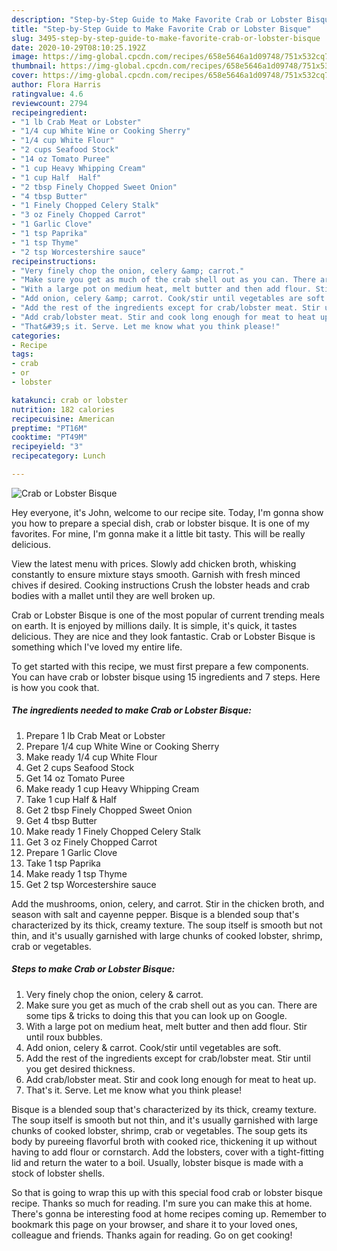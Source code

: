 ```yaml
---
description: "Step-by-Step Guide to Make Favorite Crab or Lobster Bisque"
title: "Step-by-Step Guide to Make Favorite Crab or Lobster Bisque"
slug: 3495-step-by-step-guide-to-make-favorite-crab-or-lobster-bisque
date: 2020-10-29T08:10:25.192Z
image: https://img-global.cpcdn.com/recipes/658e5646a1d09748/751x532cq70/crab-or-lobster-bisque-recipe-main-photo.jpg
thumbnail: https://img-global.cpcdn.com/recipes/658e5646a1d09748/751x532cq70/crab-or-lobster-bisque-recipe-main-photo.jpg
cover: https://img-global.cpcdn.com/recipes/658e5646a1d09748/751x532cq70/crab-or-lobster-bisque-recipe-main-photo.jpg
author: Flora Harris
ratingvalue: 4.6
reviewcount: 2794
recipeingredient:
- "1 lb Crab Meat or Lobster"
- "1/4 cup White Wine or Cooking Sherry"
- "1/4 cup White Flour"
- "2 cups Seafood Stock"
- "14 oz Tomato Puree"
- "1 cup Heavy Whipping Cream"
- "1 cup Half  Half"
- "2 tbsp Finely Chopped Sweet Onion"
- "4 tbsp Butter"
- "1 Finely Chopped Celery Stalk"
- "3 oz Finely Chopped Carrot"
- "1 Garlic Clove"
- "1 tsp Paprika"
- "1 tsp Thyme"
- "2 tsp Worcestershire sauce"
recipeinstructions:
- "Very finely chop the onion, celery &amp; carrot."
- "Make sure you get as much of the crab shell out as you can. There are some tips &amp; tricks to doing this that you can look up on Google."
- "With a large pot on medium heat, melt butter and then add flour. Stir until roux bubbles."
- "Add onion, celery &amp; carrot. Cook/stir until vegetables are soft."
- "Add the rest of the ingredients except for crab/lobster meat. Stir until you get desired thickness."
- "Add crab/lobster meat. Stir and cook long enough for meat to heat up."
- "That&#39;s it. Serve. Let me know what you think please!"
categories:
- Recipe
tags:
- crab
- or
- lobster

katakunci: crab or lobster 
nutrition: 182 calories
recipecuisine: American
preptime: "PT16M"
cooktime: "PT49M"
recipeyield: "3"
recipecategory: Lunch

---
```



![Crab or Lobster Bisque](https://img-global.cpcdn.com/recipes/658e5646a1d09748/751x532cq70/crab-or-lobster-bisque-recipe-main-photo.jpg)

Hey everyone, it's John, welcome to our recipe site. Today, I'm gonna show you how to prepare a special dish, crab or lobster bisque. It is one of my favorites. For mine, I'm gonna make it a little bit tasty. This will be really delicious.

View the latest menu with prices. Slowly add chicken broth, whisking constantly to ensure mixture stays smooth. Garnish with fresh minced chives if desired. Cooking instructions Crush the lobster heads and crab bodies with a mallet until they are well broken up.

Crab or Lobster Bisque is one of the most popular of current trending meals on earth. It is enjoyed by millions daily. It is simple, it's quick, it tastes delicious. They are nice and they look fantastic. Crab or Lobster Bisque is something which I've loved my entire life.


To get started with this recipe, we must first prepare a few components. You can have crab or lobster bisque using 15 ingredients and 7 steps. Here is how you cook that.

<!--inarticleads1-->

##### The ingredients needed to make Crab or Lobster Bisque:

1. Prepare 1 lb Crab Meat or Lobster
1. Prepare 1/4 cup White Wine or Cooking Sherry
1. Make ready 1/4 cup White Flour
1. Get 2 cups Seafood Stock
1. Get 14 oz Tomato Puree
1. Make ready 1 cup Heavy Whipping Cream
1. Take 1 cup Half &amp; Half
1. Get 2 tbsp Finely Chopped Sweet Onion
1. Get 4 tbsp Butter
1. Make ready 1 Finely Chopped Celery Stalk
1. Get 3 oz Finely Chopped Carrot
1. Prepare 1 Garlic Clove
1. Take 1 tsp Paprika
1. Make ready 1 tsp Thyme
1. Get 2 tsp Worcestershire sauce


Add the mushrooms, onion, celery, and carrot. Stir in the chicken broth, and season with salt and cayenne pepper. Bisque is a blended soup that&#39;s characterized by its thick, creamy texture. The soup itself is smooth but not thin, and it&#39;s usually garnished with large chunks of cooked lobster, shrimp, crab or vegetables. 

<!--inarticleads2-->

##### Steps to make Crab or Lobster Bisque:

1. Very finely chop the onion, celery &amp; carrot.
1. Make sure you get as much of the crab shell out as you can. There are some tips &amp; tricks to doing this that you can look up on Google.
1. With a large pot on medium heat, melt butter and then add flour. Stir until roux bubbles.
1. Add onion, celery &amp; carrot. Cook/stir until vegetables are soft.
1. Add the rest of the ingredients except for crab/lobster meat. Stir until you get desired thickness.
1. Add crab/lobster meat. Stir and cook long enough for meat to heat up.
1. That&#39;s it. Serve. Let me know what you think please!


Bisque is a blended soup that&#39;s characterized by its thick, creamy texture. The soup itself is smooth but not thin, and it&#39;s usually garnished with large chunks of cooked lobster, shrimp, crab or vegetables. The soup gets its body by pureeing flavorful broth with cooked rice, thickening it up without having to add flour or cornstarch. Add the lobsters, cover with a tight-fitting lid and return the water to a boil. Usually, lobster bisque is made with a stock of lobster shells. 

So that is going to wrap this up with this special food crab or lobster bisque recipe. Thanks so much for reading. I'm sure you can make this at home. There's gonna be interesting food at home recipes coming up. Remember to bookmark this page on your browser, and share it to your loved ones, colleague and friends. Thanks again for reading. Go on get cooking!
